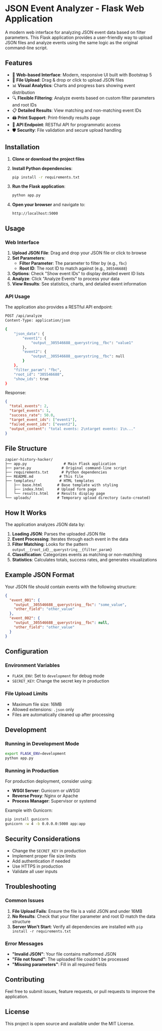 # JSON Event Analyzer - Flask Web Application

A modern web interface for analyzing JSON event data based on filter parameters. This Flask application provides a user-friendly way to upload JSON files and analyze events using the same logic as the original command-line script.

## Features

- 🎯 **Web-based Interface**: Modern, responsive UI built with Bootstrap 5
- 📁 **File Upload**: Drag & drop or click to upload JSON files
- 📊 **Visual Analytics**: Charts and progress bars showing event distribution
- 🔍 **Flexible Filtering**: Analyze events based on custom filter parameters and root IDs
- 📋 **Detailed Results**: View matching and non-matching event IDs
- 🖨️ **Print Support**: Print-friendly results page
- 🔌 **API Endpoint**: RESTful API for programmatic access
- 🛡️ **Security**: File validation and secure upload handling

## Installation

1. **Clone or download the project files**

2. **Install Python dependencies**:

   ```bash
   pip install -r requirements.txt
   ```

3. **Run the Flask application**:

   ```bash
   python app.py
   ```

4. **Open your browser** and navigate to:
   ```
   http://localhost:5000
   ```

## Usage

### Web Interface

1. **Upload JSON File**: Drag and drop your JSON file or click to browse
2. **Set Parameters**:
   - **Filter Parameter**: The parameter to filter by (e.g., `fbc`)
   - **Root ID**: The root ID to match against (e.g., `305546688`)
3. **Options**: Check "Show event IDs" to display detailed event ID lists
4. **Analyze**: Click "Analyze Events" to process your data
5. **View Results**: See statistics, charts, and detailed event information

### API Usage

The application also provides a RESTful API endpoint:

```bash
POST /api/analyze
Content-Type: application/json

{
    "json_data": {
        "event1": {
            "output__305546688__querystring__fbc": "value1"
        },
        "event2": {
            "output__305546688__querystring__fbc": null
        }
    },
    "filter_param": "fbc",
    "root_id": "305546688",
    "show_ids": true
}
```

Response:

```json
{
  "total_events": 2,
  "target_events": 1,
  "success_rate": 50.0,
  "target_event_ids": ["event1"],
  "failed_event_ids": ["event2"],
  "output_content": "total events: 2\ntarget events: 1\n..."
}
```

## File Structure

```
zapier-history-hacker/
├── app.py                 # Main Flask application
├── parse.py              # Original command-line script
├── requirements.txt      # Python dependencies
├── README.md            # This file
├── templates/           # HTML templates
│   ├── base.html       # Base template with styling
│   ├── index.html      # Upload form page
│   └── results.html    # Results display page
└── uploads/            # Temporary upload directory (auto-created)
```

## How It Works

The application analyzes JSON data by:

1. **Loading JSON**: Parses the uploaded JSON file
2. **Event Processing**: Iterates through each event in the data
3. **Filter Matching**: Looks for the pattern `output__{root_id}__querystring__{filter_param}`
4. **Classification**: Categorizes events as matching or non-matching
5. **Statistics**: Calculates totals, success rates, and generates visualizations

## Example JSON Format

Your JSON file should contain events with the following structure:

```json
{
  "event_001": {
    "output__305546688__querystring__fbc": "some_value",
    "other_field": "other_value"
  },
  "event_002": {
    "output__305546688__querystring__fbc": null,
    "other_field": "other_value"
  }
}
```

## Configuration

### Environment Variables

- `FLASK_ENV`: Set to `development` for debug mode
- `SECRET_KEY`: Change the secret key in production

### File Upload Limits

- Maximum file size: 16MB
- Allowed extensions: `.json` only
- Files are automatically cleaned up after processing

## Development

### Running in Development Mode

```bash
export FLASK_ENV=development
python app.py
```

### Running in Production

For production deployment, consider using:

- **WSGI Server**: Gunicorn or uWSGI
- **Reverse Proxy**: Nginx or Apache
- **Process Manager**: Supervisor or systemd

Example with Gunicorn:

```bash
pip install gunicorn
gunicorn -w 4 -b 0.0.0.0:5000 app:app
```

## Security Considerations

- Change the `SECRET_KEY` in production
- Implement proper file size limits
- Add authentication if needed
- Use HTTPS in production
- Validate all user inputs

## Troubleshooting

### Common Issues

1. **File Upload Fails**: Ensure the file is a valid JSON and under 16MB
2. **No Results**: Check that your filter parameter and root ID match the data structure
3. **Server Won't Start**: Verify all dependencies are installed with `pip install -r requirements.txt`

### Error Messages

- **"Invalid JSON"**: Your file contains malformed JSON
- **"File not found"**: The uploaded file couldn't be processed
- **"Missing parameters"**: Fill in all required fields

## Contributing

Feel free to submit issues, feature requests, or pull requests to improve the application.

## License

This project is open source and available under the MIT License.
